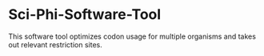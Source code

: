 # Sci-Phi-Software-Tool
This software tool optimizes codon usage for multiple organisms and takes out relevant restriction sites. 
